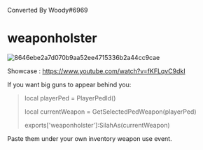 Converted By Woody#6969


# weaponholster
![8646ebe2a7d070b9aa52ee4715336b2a44cc9cae](https://user-images.githubusercontent.com/69751408/159963261-986dd67c-4b3b-451b-94c5-2ce22f6b66fa.jpeg)

Showcase : https://www.youtube.com/watch?v=fKFLqvC9dkI


If you want big guns to appear behind you:

> local playerPed = PlayerPedId()
> 
> local currentWeapon = GetSelectedPedWeapon(playerPed)
> 
> exports['weaponholster']:SilahAs(currentWeapon)

Paste them under your own inventory weapon use event.


